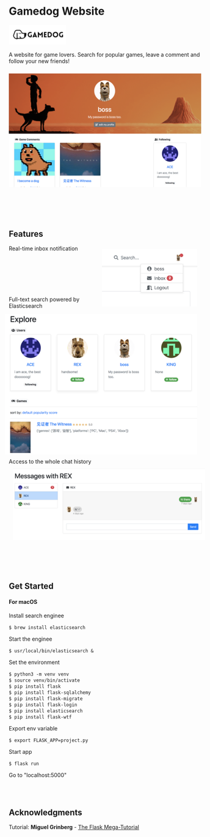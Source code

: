 <h1> Gamedog Website </h1>

<img src="/pics/db1.png" width = "150" />

A website for game lovers. Search for popular games, leave a comment and follow your new friends!

<div align = "center">
<img src="/pics/db5.png" width = "600" vspace = "10"/>
</br></br></br></br></br>
</div>

## Features
Real-time inbox notification
<img src="/pics/db3.png" width = "250" align = "right" vspace = "10" hspace = "10"/>

</br></br></br></br></br></br>
<img src="/pics/db7.png" width = "600" align = "right" vspace = "10"  hspace = "10"/>
Full-text search powered by Elasticsearch

</br></br></br></br></br></br></br></br></br></br></br></br></br></br></br></br></br>

<div>
Access to the whole chat history </br>
<img src="/pics/db6.png" width = "1000" vspace = "10" hspace = "10"/>
</div>

</br></br></br>

## Get Started
#### For macOS
Install search enginee
```
$ brew install elasticsearch
```
Start the enginee
```
$ usr/local/bin/elasticsearch &
```
Set the environment
```
$ python3 -m venv venv
$ source venv/bin/activate
$ pip install flask
$ pip install flask-sqlalchemy
$ pip install flask-migrate
$ pip install flask-login
$ pip install elasticsearch
$ pip install flask-wtf
```
Export env variable
```
$ export FLASK_APP=project.py
```
Start app
```
$ flask run
```
Go to "localhost:5000"

</br></br>

## Acknowledgments
Tutorial: **Miguel Grinberg** - [The Flask Mega-Tutorial](https://learn.miguelgrinberg.com/)
